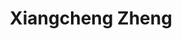 ---
# Display name

title: Xiangcheng Zheng
user_groups: ["Current Post-Doc"]



organizations:
- name: 2021- 

Interests:
- Algorithms and their analysis and applications in scientific computing

---